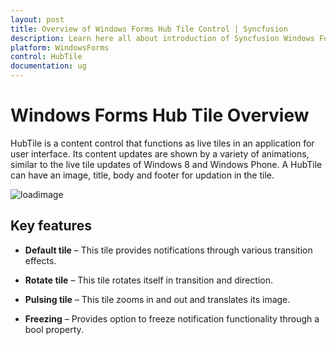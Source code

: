 ```yaml
---
layout: post
title: Overview of Windows Forms Hub Tile Control | Syncfusion
description: Learn here all about introduction of Syncfusion Windows Forms Hub Tile control, its elements and more details.
platform: WindowsForms
control: HubTile
documentation: ug
---
```


# Windows Forms Hub Tile Overview

HubTile is a content control that functions as live tiles in an application for user interface. Its content updates are shown by a variety of animations, similar to the live tile updates of Windows 8 and Windows Phone. A HubTile can have an image, title, body and footer for updation in the tile.

 ![loadimage](Overview_images/Overview_img1.png)
 
## Key features

* **Default tile** –  This tile provides notifications through various transition effects.

* **Rotate tile** –  This tile rotates itself in transition and direction.

* **Pulsing tile** – This tile zooms in and out and translates its image.

* **Freezing** – Provides option to freeze notification functionality through a bool property.